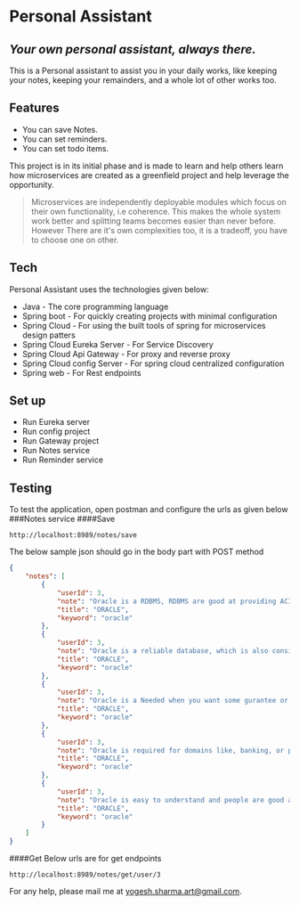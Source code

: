 # Personal Assistant

## _Your own personal assistant, always there._

This is a Personal assistant to assist you in your daily works, like keeping your notes, keeping your remainders, 
and a whole lot of other works too.

## Features
- You can save Notes.
- You can set reminders.
- You can set todo items.

This project is in its initial phase and is made to learn and help others learn how microservices are created
as a greenfield project and help leverage the opportunity.

> Microservices are independently deployable modules which focus on their own functionality, i.e coherence.
> This makes the whole system work better and splitting teams becomes easier than never before.
> However There are it's own complexities too, it is a tradeoff, you have to choose one on other.

## Tech

Personal Assistant uses the technologies given below:

- Java - The core programming language
- Spring boot - For quickly creating projects with minimal configuration
- Spring Cloud - For using the built tools of spring for microservices design patters
- Spring Cloud Eureka Server - For Service Discovery
- Spring Cloud Api Gateway - For proxy and reverse proxy
- Spring Cloud config Server - For spring cloud centralized configuration
- Spring web - For Rest endpoints

## Set up

- Run Eureka server
- Run config project
- Run Gateway project
- Run Notes service
- Run Reminder service

## Testing

To test the application, open postman and configure the urls as given below
###Notes service
####Save

``` 
http://localhost:8989/notes/save 
```
The below sample json should go in the body part with POST method
```json
{
    "notes": [
        {
            "userId": 3,
            "note": "Oracle is a RDBMS, RDBMS are good at providing ACID properties",
            "title": "ORACLE",
            "keyword": "oracle"
        },
        {
            "userId": 3,
            "note": "Oracle is a reliable database, which is also consistent",
            "title": "ORACLE",
            "keyword": "oracle"
        },
        {
            "userId": 3,
            "note": "Oracle is a Needed when you want some gurantee or assurance in your transactions",
            "title": "ORACLE",
            "keyword": "oracle"
        },
        {
            "userId": 3,
            "note": "Oracle is required for domains like, banking, or payment or any transaction related work",
            "title": "ORACLE",
            "keyword": "oracle"
        },
        {
            "userId": 3,
            "note": "Oracle is easy to understand and people are good at RDBMS because its taught from school",
            "title": "ORACLE",
            "keyword": "oracle"
        }
    ]
}
```
####Get
Below urls are for get endpoints

```shell
http://localhost:8989/notes/get/user/3
```

For any help, please mail me at yogesh.sharma.art@gmail.com.
